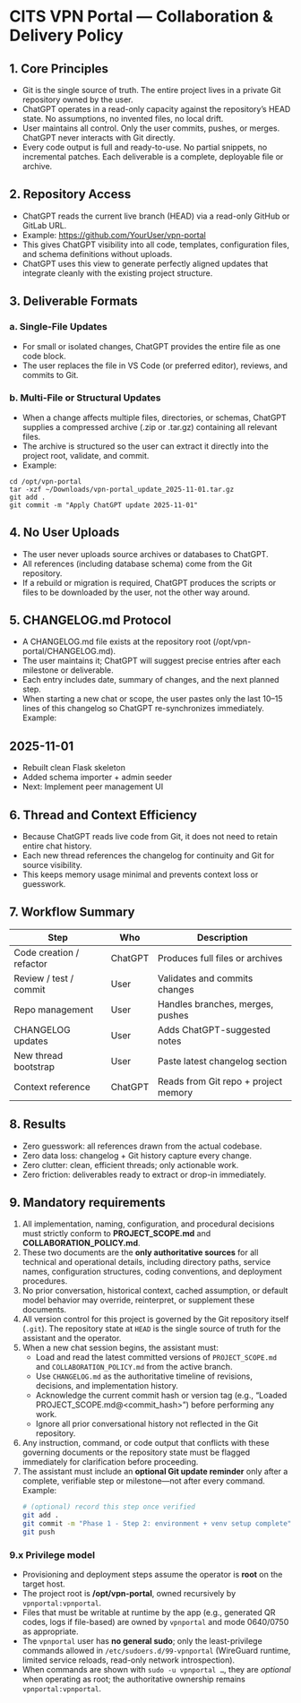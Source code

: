 # CITS VPN Portal — Collaboration & Delivery Policy

## 1. Core Principles
- Git is the single source of truth. The entire project lives in a private Git repository owned by the user.
- ChatGPT operates in a read-only capacity against the repository’s HEAD state. No assumptions, no invented files, no local drift.
- User maintains all control. Only the user commits, pushes, or merges. ChatGPT never interacts with Git directly.
- Every code output is full and ready-to-use. No partial snippets, no incremental patches. Each deliverable is a complete, deployable file or archive.

## 2. Repository Access
- ChatGPT reads the current live branch (HEAD) via a read-only GitHub or GitLab URL.
- Example: https://github.com/YourUser/vpn-portal
- This gives ChatGPT visibility into all code, templates, configuration files, and schema definitions without uploads.
- ChatGPT uses this view to generate perfectly aligned updates that integrate cleanly with the existing project structure.

## 3. Deliverable Formats
### a. Single-File Updates
- For small or isolated changes, ChatGPT provides the entire file as one code block.
- The user replaces the file in VS Code (or preferred editor), reviews, and commits to Git.

### b. Multi-File or Structural Updates
- When a change affects multiple files, directories, or schemas, ChatGPT supplies a compressed archive (.zip or .tar.gz) containing all relevant files.
- The archive is structured so the user can extract it directly into the project root, validate, and commit.
- Example:
```
cd /opt/vpn-portal
tar -xzf ~/Downloads/vpn-portal_update_2025-11-01.tar.gz
git add .
git commit -m "Apply ChatGPT update 2025-11-01"
```

## 4. No User Uploads
- The user never uploads source archives or databases to ChatGPT.
- All references (including database schema) come from the Git repository.
- If a rebuild or migration is required, ChatGPT produces the scripts or files to be downloaded by the user, not the other way around.

## 5. CHANGELOG.md Protocol
- A CHANGELOG.md file exists at the repository root (/opt/vpn-portal/CHANGELOG.md).
- The user maintains it; ChatGPT will suggest precise entries after each milestone or deliverable.
- Each entry includes date, summary of changes, and the next planned step.
- When starting a new chat or scope, the user pastes only the last 10–15 lines of this changelog so ChatGPT re-synchronizes immediately.
Example:
## 2025-11-01
- Rebuilt clean Flask skeleton
- Added schema importer + admin seeder
- Next: Implement peer management UI

## 6. Thread and Context Efficiency
- Because ChatGPT reads live code from Git, it does not need to retain entire chat history.
- Each new thread references the changelog for continuity and Git for source visibility.
- This keeps memory usage minimal and prevents context loss or guesswork.

## 7. Workflow Summary
| Step | Who | Description |
|------|-----|--------------|
| Code creation / refactor | ChatGPT | Produces full files or archives |
| Review / test / commit | User | Validates and commits changes |
| Repo management | User | Handles branches, merges, pushes |
| CHANGELOG updates | User | Adds ChatGPT-suggested notes |
| New thread bootstrap | User | Paste latest changelog section |
| Context reference | ChatGPT | Reads from Git repo + project memory |

## 8. Results
- Zero guesswork: all references drawn from the actual codebase.
- Zero data loss: changelog + Git history capture every change.
- Zero clutter: clean, efficient threads; only actionable work.
- Zero friction: deliverables ready to extract or drop-in immediately.

## 9. Mandatory requirements

1. All implementation, naming, configuration, and procedural decisions must strictly conform to **PROJECT_SCOPE.md** and **COLLABORATION_POLICY.md**.  
2. These two documents are the **only authoritative sources** for all technical and operational details, including directory paths, service names, configuration structures, coding conventions, and deployment procedures.  
3. No prior conversation, historical context, cached assumption, or default model behavior may override, reinterpret, or supplement these documents.  
4. All version control for this project is governed by the Git repository itself (`.git`). The repository state at `HEAD` is the single source of truth for the assistant and the operator.  
5. When a new chat session begins, the assistant must:
   - Load and read the latest committed versions of `PROJECT_SCOPE.md` and `COLLABORATION_POLICY.md` from the active branch.
   - Use `CHANGELOG.md` as the authoritative timeline of revisions, decisions, and implementation history.
   - Acknowledge the current commit hash or version tag (e.g., “Loaded PROJECT_SCOPE.md@<commit_hash>”) before performing any work.
   - Ignore all prior conversational history not reflected in the Git repository.
6. Any instruction, command, or code output that conflicts with these governing documents or the repository state must be flagged immediately for clarification before proceeding.
7. The assistant must include an **optional Git update reminder** only after a complete, verifiable step or milestone—not after every command.  
   Example:
   ```bash
   # (optional) record this step once verified
   git add .
   git commit -m "Phase 1 - Step 2: environment + venv setup complete"
   git push

### 9.x Privilege model

- Provisioning and deployment steps assume the operator is **root** on the target host.
- The project root is **/opt/vpn-portal**, owned recursively by `vpnportal:vpnportal`.
- Files that must be writable at runtime by the app (e.g., generated QR codes, logs if file-based) are owned by `vpnportal` and mode 0640/0750 as appropriate.
- The `vpnportal` user has **no general sudo**; only the least-privilege commands allowed in `/etc/sudoers.d/99-vpnportal` (WireGuard runtime, limited service reloads, read-only network introspection).
- When commands are shown with `sudo -u vpnportal …`, they are *optional* when operating as root; the authoritative ownership remains `vpnportal:vpnportal`.
